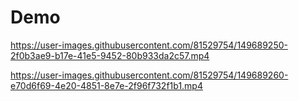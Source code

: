 # Demo 


https://user-images.githubusercontent.com/81529754/149689250-2f0b3ae9-b17e-41e5-9452-80b933da2c57.mp4



https://user-images.githubusercontent.com/81529754/149689260-e70d6f69-4e20-4851-8e7e-2f96f732f1b1.mp4

